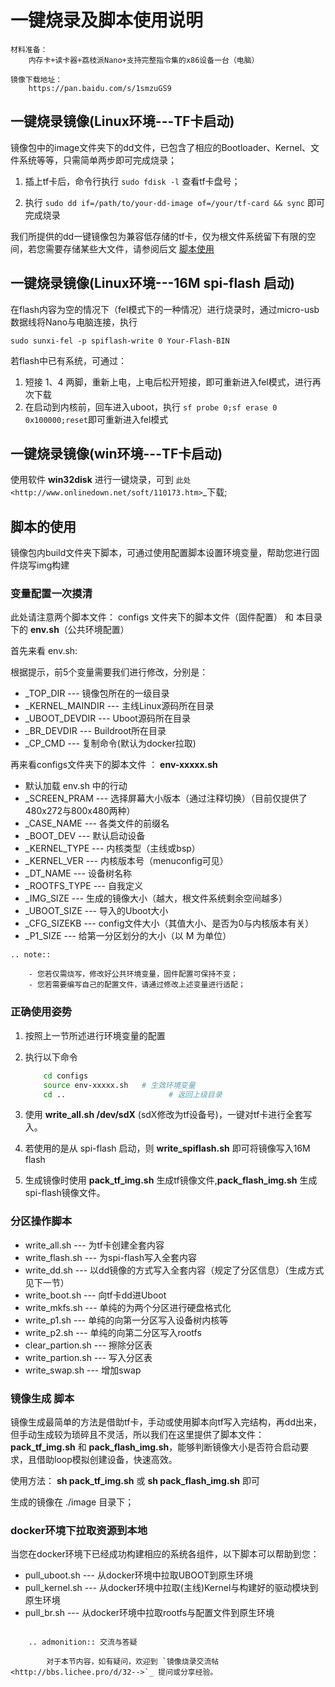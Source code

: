 # 一键烧录及脚本使用说明

```eval_rst
材料准备：    
    内存卡+读卡器+荔枝派Nano+支持完整指令集的x86设备一台（电脑）

镜像下载地址：
    https://pan.baidu.com/s/1smzuGS9
```

## 一键烧录镜像(Linux环境---TF卡启动)

镜像包中的image文件夹下的dd文件，已包含了相应的Bootloader、Kernel、文件系统等等，只需简单两步即可完成烧录；

1. 插上tf卡后，命令行执行 ``sudo fdisk -l`` 查看tf卡盘号；

2. 执行 ``sudo dd if=/path/to/your-dd-image of=/your/tf-card && sync`` 即可完成烧录

我们所提供的dd一键镜像包为兼容低存储的tf卡，仅为根文件系统留下有限的空间，若您需要存储某些大文件，请参阅后文 [脚本使用](#脚本的使用)

## 一键烧录镜像(Linux环境---16M spi-flash 启动)

在flash内容为空的情况下（fel模式下的一种情况）进行烧录时，通过micro-usb数据线将Nano与电脑连接，执行

``sudo sunxi-fel -p spiflash-write 0 Your-Flash-BIN``

若flash中已有系统，可通过：

1. 短接 1、4 两脚，重新上电，上电后松开短接，即可重新进入fel模式，进行再次下载
2. 在启动到内核前，回车进入uboot，执行 ``sf probe 0;sf erase 0 0x100000;reset``即可重新进入fel模式

## 一键烧录镜像(win环境---TF卡启动)

使用软件 **win32disk** 进行一键烧录，可到 `此处 <http://www.onlinedown.net/soft/110173.htm>`_下载;

## 脚本的使用

镜像包内build文件夹下脚本，可通过使用配置脚本设置环境变量，帮助您进行固件烧写img构建

### 变量配置一次摸清

此处请注意两个脚本文件： configs 文件夹下的脚本文件（固件配置） 和 本目录下的 **env.sh**（公共环境配置）

首先来看 env.sh:

根据提示，前5个变量需要我们进行修改，分别是：

- _TOP_DIR          ---  镜像包所在的一级目录
- _KERNEL_MAINDIR   ---  主线Linux源码所在目录
- _UBOOT_DEVDIR     ---  Uboot源码所在目录
- _BR_DEVDIR        ---  Buildroot所在目录
- _CP_CMD           ---  复制命令(默认为docker拉取)

再来看configs文件夹下的脚本文件 ： **env-xxxxx.sh**

- 默认加载 env.sh 中的行动
- _SCREEN_PRAM      ---  选择屏幕大小版本（通过注释切换）（目前仅提供了480x272与800x480两种）
- _CASE_NAME        ---  各类文件的前缀名
- _BOOT_DEV         ---  默认启动设备
- _KERNEL_TYPE      ---  内核类型（主线或bsp）
- _KERNEL_VER       ---  内核版本号（menuconfig可见）
- _DT_NAME          ---  设备树名称
- _ROOTFS_TYPE      ---  自我定义
- _IMG_SIZE         ---  生成的镜像大小（越大，根文件系统剩余空间越多）
- _UBOOT_SIZE       ---  导入的Uboot大小
- _CFG_SIZEKB       ---  config文件大小（其值大小、是否为0与内核版本有关）
- _P1_SIZE          ---  给第一分区划分的大小（以 M 为单位）

```eval_rst
.. note::

    - 您若仅需烧写，修改好公共环境变量，固件配置可保持不变；
    - 您若需要编写自己的配置文件，请通过修改上述变量进行适配；
```

### 正确使用姿势

1. 按照上一节所述进行环境变量的配置
2. 执行以下命令

    ```bash
        cd configs
        source env-xxxxx.sh   # 生效环境变量
        cd ..                       # 返回上级目录
    ```
3. 使用 **write_all.sh /dev/sdX** (sdX修改为tf设备号)，一键对tf卡进行全套写入。
4. 若使用的是从 spi-flash 启动，则 **write_spiflash.sh** 即可将镜像写入16M flash
5. 生成镜像时使用 **pack_tf_img.sh** 生成tf镜像文件,**pack_flash_img.sh** 生成spi-flash镜像文件。

### 分区操作脚本

- write_all.sh        ---  为tf卡创建全套内容
- write_flash.sh      ---  为spi-flash写入全套内容
- write_dd.sh         ---  以dd镜像的方式写入全套内容（规定了分区信息）（生成方式见下一节）
- write_boot.sh       ---  向tf卡dd进Uboot
- write_mkfs.sh       ---  单纯的为两个分区进行硬盘格式化
- write_p1.sh         ---  单纯的向第一分区写入设备树内核等
- write_p2.sh         ---  单纯的向第二分区写入rootfs
- clear_partion.sh    ---  擦除分区表
- write_partion.sh    ---  写入分区表
- write_swap.sh       ---  增加swap

### 镜像生成 脚本

镜像生成最简单的方法是借助tf卡，手动或使用脚本向tf写入完结构，再dd出来，但手动生成较为琐碎且不灵活，所以我们在这里提供了脚本文件： **pack_tf_img.sh** 和 **pack_flash_img.sh**，能够判断镜像大小是否符合启动要求，且借助loop模拟创建设备，快速高效。

使用方法： **sh pack_tf_img.sh** 或 **sh pack_flash_img.sh** 即可

生成的镜像在 ./image 目录下；

### docker环境下拉取资源到本地

当您在docker环境下已经成功构建相应的系统各组件，以下脚本可以帮助到您：

- pull_uboot.sh    ---  从docker环境中拉取UBOOT到原生环境
- pull_kernel.sh   ---  从docker环境中拉取(主线)Kernel与构建好的驱动模块到原生环境
- pull_br.sh       ---  从docker环境中拉取rootfs与配置文件到原生环境

```eval_rst

    .. admonition:: 交流与答疑

        对于本节内容，如有疑问，欢迎到 `镜像烧录交流帖 <http://bbs.lichee.pro/d/32-->`_ 提问或分享经验。

```
